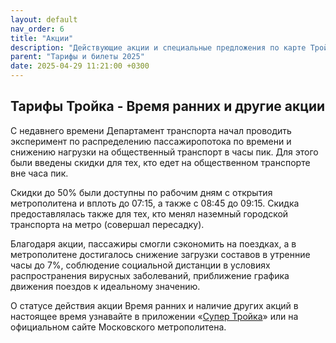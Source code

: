 ```yaml
---
layout: default
nav_order: 6
title: "Акции"
description: "Действующие акции и специальные предложения по карте Тройка"
parent: "Тарифы и билеты 2025"
date: 2025-04-29 11:21:00 +0300
---
```


## Тарифы Тройка - Время ранних и другие акции

С недавнего времени Департамент транспорта начал проводить эксперимент по распределению
пассажиропотока по времени и снижению нагрузки на общественный транспорт в часы пик. Для
этого были введены скидки для тех, кто едет на общественном транспорте вне часа пик.

Скидки до 50% были доступны по рабочим дням с открытия метрополитена и вплоть до 07:15,
а также с 08:45 до 09:15. Скидка предоставлялась также для тех, кто менял наземный городской
транспорта на метро (совершал пересадку).

Благодаря акции, пассажиры смогли сэкономить на поездках, а в метрополитене достигалось
снижение загрузки составов в утренние часы до 7%, соблюдение социальной дистанции в условиях
распространения вирусных заболеваний, приближение графика движения поездов к идеальному
значению.

О статусе действия акции Время ранних и наличие других акций в настоящее время узнавайте в
приложении «[Супер Тройка](/troika/apps/)» или на официальном сайте Московского метрополитена.
